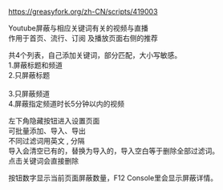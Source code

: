 https://greasyfork.org/zh-CN/scripts/419003

Youtube屏蔽与相应关键词有关的视频与直播<br>
作用于首页、流行、订阅 及播放页面右侧的推荐

共4个列表，自己添加关键词，部分匹配，大小写敏感。<br>
1.屏蔽标题和频道<br>
2.只屏蔽标题<br><br>
3.只屏蔽频道<br>
4.屏蔽指定频道时长5分钟以内的视频

左下角隐藏按钮进入设置页面<br>
可批量添加、导入、导出<br>
不同过滤词用英文 , 分隔<br>
导入会清空已有的，替换为导入的，导入空白等于删除全部过滤词。<br>
点击关键词会直接删除

按钮数字显示当前页面屏蔽数量，F12 Console里会显示屏蔽详情。
